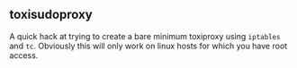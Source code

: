toxisudoproxy
---
A quick hack at trying to create a bare minimum toxiproxy using `iptables` and
`tc`. Obviously this will only work on linux hosts for which you have root
access.
